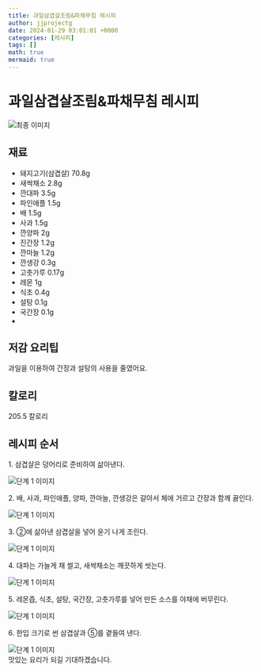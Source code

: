 ```yaml
---
title: 과일삼겹살조림&파채무침 레시피
author: jjprojectg
date: 2024-01-29 03:01:01 +0000
categories: [레시피]
tags: []
math: true
mermaid: true
---
```

<meta name="og:type" content="website"/>
<meta charset="UTF-8"/>
<div class="header">
  <h1>과일삼겹살조림&파채무침 레시피</h1>
</div>

<div class="container my-4">
  <div class="row">
    <div class="col-12 col-md-6">
      <div class="recipe-image">
        <img src="http://www.foodsafetykorea.go.kr/uploadimg/20200313/20200313111944_1584065984038.JPG" class="step-image" alt="최종 이미지"/>
      </div>
    </div>
    <div class="col-12 col-md-6">
      <div class="ingredients">
        <h2>재료</h2>
        <ul class="card">
          <li> 돼지고기(삼겹살) 70.8g </li>
          <li>  새싹채소 2.8g </li>
          <li>  깐대파 3.5g </li>
          <li>  파인애플 1.5g </li>
          <li>  배 1.5g </li>
          <li>  사과 1.5g </li>
          <li>  깐양파 2g </li>
          <li>  진간장 1.2g </li>
          <li>  깐마늘 1.2g </li>
          <li>  깐생강 0.3g </li>
          <li>  고춧가루 0.17g </li>
          <li>  레몬 1g </li>
          <li>  식초 0.4g </li>
          <li>  설탕 0.1g </li>
          <li>  국간장 0.1g </li>
          <li>  </li>
</ul>
      </div>
    </div>
    <div class="col-12 col-md-6">
      <div class="ingredients">
        <h2>저감 요리팁</h2>
        <div class="card"> 
          <p>
            과일을 이용하여 간장과 설탕의 사용을 줄였어요.
          </p>
        </div>
      </div>
      <div class="ingredients">
        <h2>칼로리</h2>
        <div class="card"> 
          <p>
            205.5 칼로리
          </p>
        </div>
      </div>
    </div>
  </div>

  <h2 class="my-4">레시피 순서</h2>
  <div class="card recipe-card">
    <div class="card-body recipe-step">
      <p class="card-text step-description">1. 삼겹살은 덩어리로 준비하여 삶아낸다.</p>
      <img src="http://www.foodsafetykorea.go.kr/uploadimg/20200313/20200313112016_1584066016373.JPG" alt="단계 1 이미지" class="step-image"/>
    </div>
  </div>
  <div class="card recipe-card">
    <div class="card-body recipe-step">
      <p class="card-text step-description">2. 배, 사과, 파인애플, 양파, 깐마늘, 깐생강은 갈아서 체에 거르고 간장과 함께 끓인다.</p>
      <img src="http://www.foodsafetykorea.go.kr/uploadimg/20200313/20200313112029_1584066029870.JPG" alt="단계 1 이미지" class="step-image"/>
    </div>
  </div>
  <div class="card recipe-card">
    <div class="card-body recipe-step">
      <p class="card-text step-description">3. ②에 삶아낸 삼겹살을 넣어 윤기 나게 조린다.</p>
      <img src="http://www.foodsafetykorea.go.kr/uploadimg/20200313/20200313112044_1584066044005.JPG" alt="단계 1 이미지" class="step-image"/>
    </div>
  </div>
  <div class="card recipe-card">
    <div class="card-body recipe-step">
      <p class="card-text step-description">4. 대파는 가늘게 채 썰고, 새싹채소는 깨끗하게 씻는다.</p>
      <img src="http://www.foodsafetykorea.go.kr/uploadimg/20200313/20200313112103_1584066063252.JPG" alt="단계 1 이미지" class="step-image"/>
    </div>
  </div>
  <div class="card recipe-card">
    <div class="card-body recipe-step">
      <p class="card-text step-description">5. 레몬즙, 식초, 설탕, 국간장, 고춧가루를 넣어 만든 소스를 야채에 버무린다.</p>
      <img src="http://www.foodsafetykorea.go.kr/uploadimg/20200313/20200313112116_1584066076425.JPG" alt="단계 1 이미지" class="step-image"/>
    </div>
  </div>
  <div class="card recipe-card">
    <div class="card-body recipe-step">
      <p class="card-text step-description">6. 한입 크기로 썬 삼겹살과 ⑤를 곁들여 낸다.</p>
      <img src="http://www.foodsafetykorea.go.kr/uploadimg/20200313/20200313112131_1584066091305.JPG" alt="단계 1 이미지" class="step-image"/>
    </div>
  </div>

</div>
맛있는 요리가 되길 기대하겠습니다.
